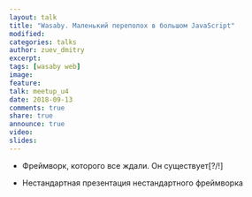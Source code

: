 ```yaml
---
layout: talk
title: "Wasaby. Маленький переполох в большом JavaScript"
modified:
categories: talks
author: zuev_dmitry
excerpt:
tags: [wasaby web]
image:
feature:
talk: meetup_u4
date: 2018-09-13
comments: true
share: true
announce: true
video: 
slides: 
---
```


* Фреймворк, которого все ждали. Он существует[?/!]

* Нестандартная презентация нестандартного фреймворка